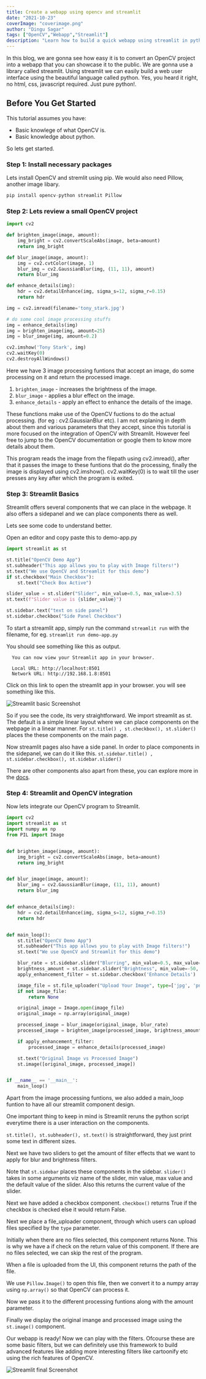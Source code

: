 ```yaml
---
title: Create a webapp using opencv and streamlit
date: "2021-10-23"
coverImage: "coverimage.png"
author: "Dingu Sagar"
tags: ["OpenCV","Webapp","Streamlit"]
description: "Learn how to build a quick webapp using streamlit in python and integrating it with an OpenCV project"
---
```


In this blog, we are gonna see how easy it is to convert an OpenCV project into a webapp that you can showcase it to the public. We are gonna use a library called streamlit. Using streamlit we can easily build a web user interface using the beautiful language called python. Yes, you heard it right, no html, css, javascript required. Just pure python!.

## Before You Get Started
This tutorial assumes you have:

*   Basic knowlege of what OpenCV is.
*   Basic knowledge about python. 

So lets get started. 
### Step 1: Install necessary packages

Lets install OpenCV and stremlit using pip. We would also need Pillow, another image libary.

```py
pip install opencv-python streamlit Pillow
```

### Step 2: Lets review a small OpenCV project

```py
import cv2

def brighten_image(image, amount):
    img_bright = cv2.convertScaleAbs(image, beta=amount)
    return img_bright

def blur_image(image, amount):
    img = cv2.cvtColor(image, 1)
    blur_img = cv2.GaussianBlur(img, (11, 11), amount)
    return blur_img

def enhance_details(img):
    hdr = cv2.detailEnhance(img, sigma_s=12, sigma_r=0.15)
    return hdr

img = cv2.imread(filename='tony_stark.jpg')

# do some cool image processing stuffs
img = enhance_details(img)
img = brighten_image(img, amount=25)
img = blur_image(img, amount=0.2)

cv2.imshow('Tony Stark', img)
cv2.waitKey(0)
cv2.destroyAllWindows()
```

Here we have 3 image processing funtions that accept an image, do some processing on it and return the processed image. 
1. `brighten_image` - increases the brightness of the image.
2. `blur_image` - applies a blur effect on the image.
3. `enhance_details` - apply an effect to enhance the details of the image.

These functions make use of the OpenCV fuctions to do the actual processing. (for eg : cv2.GaussianBlur etc). I am not explaning in depth about them and various parameters that they accept, since this tutorial is more focused on the integration of OpenCV with Streamlit. However feel free to jump to the OpenCV documentation or google them to know more details about them. 

This program reads the image from the filepath using cv2.imread(), after that it passes the image to these funtions that do the processing, finally the image is displayed using cv2.imshow(). cv2.waitKey(0) is to wait till the user presses any key after which the program is exited. 



### Step 3: Streamlit Basics

Streamlit offers several components that we can place in the webpage. It also offers a sidepanel and we can place components there as well. 

Lets see some code to understand better.

Open an editor and copy paste this to demo-app.py
```py
import streamlit as st

st.title("OpenCV Demo App")
st.subheader("This app allows you to play with Image filters!")
st.text("We use OpenCV and Streamlit for this demo")
if st.checkbox("Main Checkbox"):
    st.text("Check Box Active")

slider_value = st.slider("Slider", min_value=0.5, max_value=3.5)
st.text(f"Slider value is {slider_value}")

st.sidebar.text("text on side panel")
st.sidebar.checkbox("Side Panel Checkbox")
```
To start a streamlit app, simply run the command `streamlit run` with the filename, for eg.
`streamlit run demo-app.py`

You should see something like this as output. 
```
  You can now view your Streamlit app in your browser.

  Local URL: http://localhost:8501
  Network URL: http://192.168.1.8:8501
```
Click on this link to open the streamlit app in your browser. you will see something like this. 

![Streamlit basic Screenshot](streamlit-1.png "Streamlit Basic Demo")

So if you see the code, its very straightforward. We import streamlit as st. The default is a simple linear layout where we can place components on the webpage in a linear manner. 
For `st.title() , st.checkbox(), st.slider()` places the these components on the main page. 

Now streamlit pages also have a side panel. In order to place components in the sidepanel, we can do it like this. 
`st.sidebar.title() , st.sidebar.checkbox(), st.sidebar.slider()`

There are other components also apart from these, you can explore more in the [docs](https://docs.streamlit.io/library/get-started).

### Step 4: Streamlit and OpenCV integration

Now lets integrate our OpenCV program to Streamlit. 

```py
import cv2
import streamlit as st
import numpy as np
from PIL import Image


def brighten_image(image, amount):
    img_bright = cv2.convertScaleAbs(image, beta=amount)
    return img_bright


def blur_image(image, amount):
    blur_img = cv2.GaussianBlur(image, (11, 11), amount)
    return blur_img


def enhance_details(img):
    hdr = cv2.detailEnhance(img, sigma_s=12, sigma_r=0.15)
    return hdr


def main_loop():
    st.title("OpenCV Demo App")
    st.subheader("This app allows you to play with Image filters!")
    st.text("We use OpenCV and Streamlit for this demo")

    blur_rate = st.sidebar.slider("Blurring", min_value=0.5, max_value=3.5)
    brightness_amount = st.sidebar.slider("Brightness", min_value=-50, max_value=50, value=0)
    apply_enhancement_filter = st.sidebar.checkbox('Enhance Details')

    image_file = st.file_uploader("Upload Your Image", type=['jpg', 'png', 'jpeg'])
    if not image_file:
        return None

    original_image = Image.open(image_file)
    original_image = np.array(original_image)

    processed_image = blur_image(original_image, blur_rate)
    processed_image = brighten_image(processed_image, brightness_amount)

    if apply_enhancement_filter:
        processed_image = enhance_details(processed_image)

    st.text("Original Image vs Processed Image")
    st.image([original_image, processed_image])


if __name__ == '__main__':
    main_loop()
```

Apart from the image processing funtions, we also added a main_loop funtion to have all our streamlit component design.

One important thing to keep in mind is Streamlit reruns the python script everytime there is a user interaction on the components.

`st.title(), st.subheader(), st.text()` is straightforward, they just print some text in different sizes.

Next we have two sliders to get the amount of filter effects that we want to apply for blur and brightness filters.

Note that `st.sidebar` places these components in the sidebar. 
`slider()` takes in some arguments viz name of the slider, min value, max value and the default value of the slider. Also this returns the current value of the slider.

Next we have added a checkbox component.
`checkbox()` returns True if the checkbox is checked else it would return False.

Next we place a file_uploader component, through which users can upload files specified by the `type` parameter. 

Initially when there are no files selected, this component returns None. This is why we have a if check on the return value of this component. If there are no files selected, we can skip the rest of the program.

When a file is uploaded from the UI, this component returns the path of the file. 

We use `Pillow.Image()` to open this file, then we convert it to a numpy array using `np.array()` so that OpenCV can process it.

Now we pass it to the different processing funtions along with the amount parameter. 

Finally we display the original imange and processed image using the `st.image()` component.

Our webapp is ready! Now we can play with the filters. Ofcourse these are some basic filters, but we can definitely use this framework to build advanced features like adding more interesting filters like cartoonify etc using the rich features of OpenCV.

![Streamlit final Screenshot](streamlit-final.png "Streamlit OpenCV Webapp")

